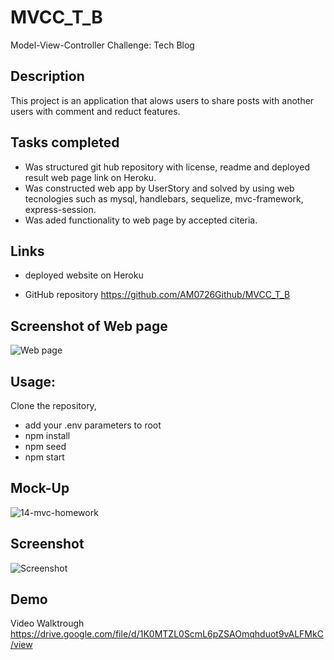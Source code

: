 # MVCC_T_B

 Model-View-Controller Challenge: Tech Blog
 
 ## Description

This project is an application that alows users to share posts with another users with comment and reduct features.  

## Tasks completed

* Was structured git hub repository with license, readme and deployed result web page link on Heroku.
* Was constructed web app by UserStory and solved by using web tecnologies such as mysql, handlebars, sequelize, mvc-framework, express-session.
* Was aded functionality to web page by accepted citeria.

## Links

* deployed website on Heroku 

* GitHub repository https://github.com/AM0726Github/MVCC_T_B

## Screenshot of Web page

![Web page]()

## Usage:
Clone the repository,

* add your .env parameters to root
* npm install
* npm seed
* npm start

## Mock-Up

![14-mvc-homework]()

## Screenshot
![Screenshot]()

## Demo

Video Walktrough https://drive.google.com/file/d/1K0MTZL0ScmL6pZSAOmqhduot9vALFMkC/view
